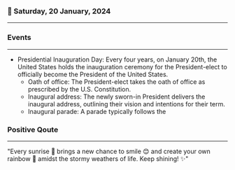 ### 📅 Saturday, 20 January, 2024
------
### Events
------
- Presidential Inauguration Day: Every four years, on January 20th, the United States holds the inauguration ceremony for the President-elect to officially become the President of the United States.
  - Oath of office: The President-elect takes the oath of office as prescribed by the U.S. Constitution.
  - Inaugural address: The newly sworn-in President delivers the inaugural address, outlining their vision and intentions for their term.
  - Inaugural parade: A parade typically follows the
### Positive Qoute
------
"Every sunrise 🌅 brings a new chance to smile 😊 and create your own rainbow 🌈 amidst the stormy weathers of life. Keep shining! ✨"
